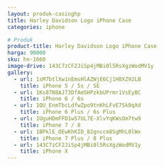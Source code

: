 ```yaml
---
layout: produk-casinghp
title: Harley Davidson Logo iPhone Case
categories: iphone

# Produk
product-title: Harley Davidson Logo iPhone Case
harga: 90000
sku: hn-1660
image-drive: 143C7zCF2JiSp4jMBi0l5RsXgzWodMV1y
gallery:
  - url: 1sM7btlXw1nEmsHlAZWjE6Cj1H8XZ92LB
    title: iPhone 5 / 5s / SE
  - url: 1Ks87N8AJ73DfAmSHPzkbUPrmr1VsEyBC
    title: iPhone 6 / 6s
  - url: 1QU_EnmTbcLdfwZpo9tnKhLFvE7Sk0qXd
    title: iPhone 6 Plus / 6s Plus
  - url: 1UguHDmFFD1w57UL7E-XlvYqKWsOm7tw9
    title: iPhone 7 / 8
  - url: 1BPklE_OEwKhKID_82gnccm8SgMhL0lWx
    title: iPhone 7 Plus / 8 Plus
  - url: 143C7zCF2JiSp4jMBi0l5RsXgzWodMV1y
    title: iPhone X
---
```

